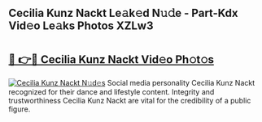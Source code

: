 ## Cecilia Kunz Nackt Le𝚊k𝚎d N𝚞𝚍e - Part-Kdx Vid𝚎o Le𝚊ks Photos XZLw3

# <h2><a href="http://fb33cw.evod.top/?m=Cecilia+Kunz+Nackt">🔗 👉🔴 Cecilia Kunz Nackt Vid𝚎o Ph𝚘t𝚘s</a></h2>

[![Cecilia Kunz Nackt N𝚞d𝚎s](https://i.imgur.com/8V9OHl7.gif)](http://fb33cw.evod.top/?m=Cecilia+Kunz+Nackt)
Social media personality Cecilia Kunz Nackt recognized for their dance and lifestyle content. Integrity and trustworthiness Cecilia Kunz Nackt are vital for the credibility of a public figure. 
